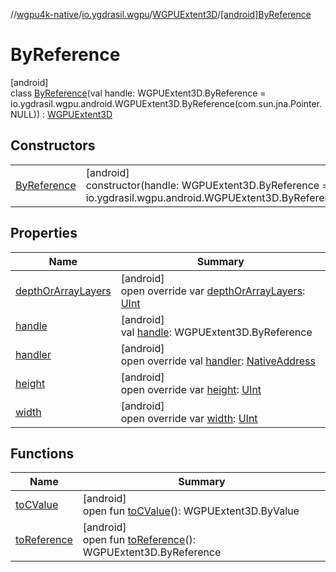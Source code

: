 //[wgpu4k-native](../../../../index.md)/[io.ygdrasil.wgpu](../../index.md)/[WGPUExtent3D](../index.md)/[[android]ByReference](index.md)

# ByReference

[android]\
class [ByReference](index.md)(val handle: WGPUExtent3D.ByReference = io.ygdrasil.wgpu.android.WGPUExtent3D.ByReference(com.sun.jna.Pointer.NULL)) : [WGPUExtent3D](../index.md)

## Constructors

| | |
|---|---|
| [ByReference](-by-reference.md) | [android]<br>constructor(handle: WGPUExtent3D.ByReference = io.ygdrasil.wgpu.android.WGPUExtent3D.ByReference(com.sun.jna.Pointer.NULL)) |

## Properties

| Name | Summary |
|---|---|
| [depthOrArrayLayers](depth-or-array-layers.md) | [android]<br>open override var [depthOrArrayLayers](depth-or-array-layers.md): [UInt](https://kotlinlang.org/api/core/kotlin-stdlib/kotlin/-u-int/index.html) |
| [handle](handle.md) | [android]<br>val [handle](handle.md): WGPUExtent3D.ByReference |
| [handler](handler.md) | [android]<br>open override val [handler](handler.md): [NativeAddress](../../../ffi/-native-address/index.md) |
| [height](height.md) | [android]<br>open override var [height](height.md): [UInt](https://kotlinlang.org/api/core/kotlin-stdlib/kotlin/-u-int/index.html) |
| [width](width.md) | [android]<br>open override var [width](width.md): [UInt](https://kotlinlang.org/api/core/kotlin-stdlib/kotlin/-u-int/index.html) |

## Functions

| Name | Summary |
|---|---|
| [toCValue](../[android]to-c-value.md) | [android]<br>open fun [toCValue](../[android]to-c-value.md)(): WGPUExtent3D.ByValue |
| [toReference](../to-reference.md) | [android]<br>open fun [toReference](../to-reference.md)(): WGPUExtent3D.ByReference |